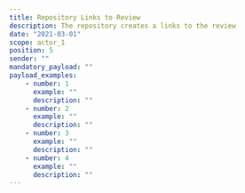 ```yaml
---
title: Repository Links to Review
description: The repository creates a links to the review
date: "2021-03-01"
scope: actor_1
position: 5
sender: ""
mandatory_payload: ""
payload_examples:
    - number: 1
      example: ""
      description: ""
    - number: 2
      example: ""
      description: ""
    - number: 3
      example: ""
      description: ""
    - number: 4
      example: ""
      description: ""
---
```


